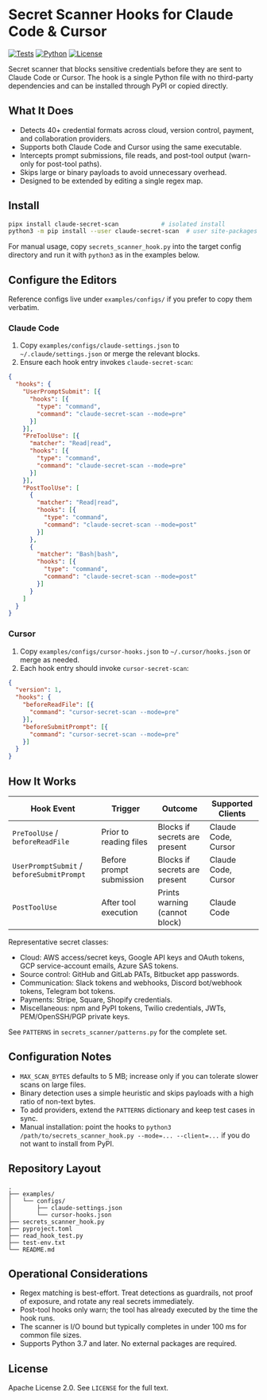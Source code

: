 # Secret Scanner Hooks for Claude Code & Cursor

[![Tests](https://img.shields.io/badge/tests-158%20passing-brightgreen)]() [![Python](https://img.shields.io/badge/python-3.7+-blue)]() [![License](https://img.shields.io/badge/license-Apache%202.0-blue)]()

Secret scanner that blocks sensitive credentials before they are sent to Claude Code or Cursor. The hook is a single Python file with no third-party dependencies and can be installed through PyPI or copied directly.

## What It Does

- Detects 40+ credential formats across cloud, version control, payment, and collaboration providers.
- Supports both Claude Code and Cursor using the same executable.
- Intercepts prompt submissions, file reads, and post-tool output (warn-only for post-tool paths).
- Skips large or binary payloads to avoid unnecessary overhead.
- Designed to be extended by editing a single regex map.

## Install

```bash
pipx install claude-secret-scan            # isolated install
python3 -m pip install --user claude-secret-scan  # user site-packages
```

For manual usage, copy `secrets_scanner_hook.py` into the target config directory and run it with `python3` as in the examples below.

## Configure the Editors

Reference configs live under `examples/configs/` if you prefer to copy them verbatim.

### Claude Code

1. Copy `examples/configs/claude-settings.json` to `~/.claude/settings.json` or merge the relevant blocks.
2. Ensure each hook entry invokes `claude-secret-scan`:

```json
{
  "hooks": {
    "UserPromptSubmit": [{
      "hooks": [{
        "type": "command",
        "command": "claude-secret-scan --mode=pre"
      }]
    }],
    "PreToolUse": [{
      "matcher": "Read|read",
      "hooks": [{
        "type": "command",
        "command": "claude-secret-scan --mode=pre"
      }]
    }],
    "PostToolUse": [
      {
        "matcher": "Read|read",
        "hooks": [{
          "type": "command",
          "command": "claude-secret-scan --mode=post"
        }]
      },
      {
        "matcher": "Bash|bash",
        "hooks": [{
          "type": "command",
          "command": "claude-secret-scan --mode=post"
        }]
      }
    ]
  }
}
```

### Cursor

1. Copy `examples/configs/cursor-hooks.json` to `~/.cursor/hooks.json` or merge as needed.
2. Each hook entry should invoke `cursor-secret-scan`:

```json
{
  "version": 1,
  "hooks": {
    "beforeReadFile": [{
      "command": "cursor-secret-scan --mode=pre"
    }],
    "beforeSubmitPrompt": [{
      "command": "cursor-secret-scan --mode=pre"
    }]
  }
}
```

## How It Works

| Hook Event | Trigger | Outcome | Supported Clients |
|------------|---------|---------|-------------------|
| `PreToolUse` / `beforeReadFile` | Prior to reading files | Blocks if secrets are present | Claude Code, Cursor |
| `UserPromptSubmit` / `beforeSubmitPrompt` | Before prompt submission | Blocks if secrets are present | Claude Code, Cursor |
| `PostToolUse` | After tool execution | Prints warning (cannot block) | Claude Code |

Representative secret classes:

- Cloud: AWS access/secret keys, Google API keys and OAuth tokens, GCP service-account emails, Azure SAS tokens.
- Source control: GitHub and GitLab PATs, Bitbucket app passwords.
- Communication: Slack tokens and webhooks, Discord bot/webhook tokens, Telegram bot tokens.
- Payments: Stripe, Square, Shopify credentials.
- Miscellaneous: npm and PyPI tokens, Twilio credentials, JWTs, PEM/OpenSSH/PGP private keys.

See `PATTERNS` in `secrets_scanner/patterns.py` for the complete set.

## Configuration Notes

- `MAX_SCAN_BYTES` defaults to 5 MB; increase only if you can tolerate slower scans on large files.
- Binary detection uses a simple heuristic and skips payloads with a high ratio of non-text bytes.
- To add providers, extend the `PATTERNS` dictionary and keep test cases in sync.
- Manual installation: point the hooks to `python3 /path/to/secrets_scanner_hook.py --mode=... --client=...` if you do not want to install from PyPI.

## Repository Layout

```
.
├── examples/
│   └── configs/
│       ├── claude-settings.json
│       └── cursor-hooks.json
├── secrets_scanner_hook.py
├── pyproject.toml
├── read_hook_test.py
├── test-env.txt
└── README.md
```

## Operational Considerations

- Regex matching is best-effort. Treat detections as guardrails, not proof of exposure, and rotate any real secrets immediately.
- Post-tool hooks only warn; the tool has already executed by the time the hook runs.
- The scanner is I/O bound but typically completes in under 100 ms for common file sizes.
- Supports Python 3.7 and later. No external packages are required.

## License

Apache License 2.0. See `LICENSE` for the full text.
